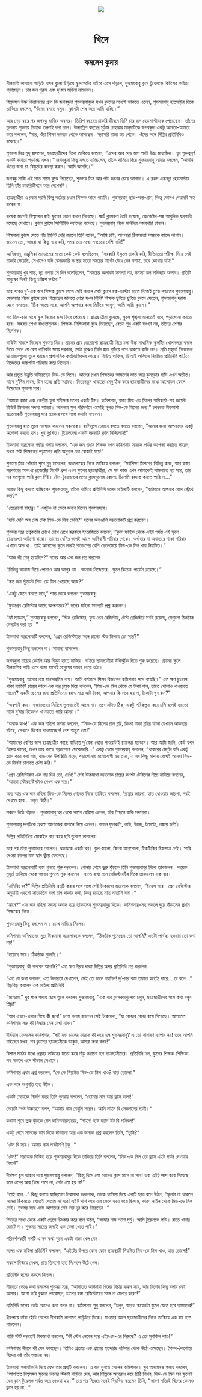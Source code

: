 <div align=center> <img src="../../metadata/images/rabibasariya/খিদে-কমলেশ-কুমার.jpg" align="center"></div><br><h1 align=center>খিদে</h1>
<h2 align=center>কমলেশ কুমার</h2><br>নীলবাতি লাগানো গাড়িটা যখন ধুলো উড়িয়ে স্কুলগেটের বাইরে এসে দাঁড়াল, শুভময়বাবু ক্লাস টুয়েলভে কিটসের কবিতা পড়াচ্ছেন। চার জন পুরুষ এবং দু’জন মহিলা নামলেন।

বিল্বমঙ্গল উচ্চ বিদ্যালয়ের গ্রুপ ডি জগবন্ধুদা শুভময়বাবুকে যখন ক্লাসের মধ্যেই ডাকতে এলেন, শুভময়বাবু হাতঘড়ির দিকে তাকিয়ে বললেন, “ওঁদের বসতে বলুন। ক্লাসটা শেষ করে আমি যাচ্ছি।”

আর দেড় বছর পর জগবন্ধু মাজির অবসর। তিরিশ বছরের চাকরি জীবনে তিনি চার জন হেডমাস্টারকে পেয়েছেন। তাঁদের তুলনায় শুভময় মিত্রকে তরুণই বলা চলে। ঊনচল্লিশ বছরের সুঠাম চেহারার মানুষটিকে জগবন্ধুদা একটু আমতা-আমতা করে বললেন, “স্যর, ওঁরা শিক্ষা দফতর থেকে আসছেন। সরাসরি রাজ্য স্তর থেকে। ওঁদের সঙ্গে দিল্লির প্রতিনিধিও রয়েছে।”

শুভময় মিত্র মৃদু হাসলেন, ছাত্রছাত্রীদের দিকে তাকিয়ে বললেন, “এদের আর দেড় মাস পরই উচ্চ মাধ্যমিক। খুব গুরুত্বপূর্ণ একটি কবিতা পড়াচ্ছি এখন।” জগবন্ধুদা কিছু বলতে যাচ্ছিলেন, তাঁকে থামিয়ে দিয়ে শুভময়বাবু আবার বললেন, “আপনি ওঁদের জন্য চা-বিস্কুটের ব্যবস্থা করুন। আমি আসছি।”

জগবন্ধু মাজি এই সাত মাসে বুঝে গিয়েছেন, শুভময় মিত্র আর পাঁচ জনের চেয়ে আলাদা। এ রকম একবগ্গা হেডমাস্টার তিনি তাঁর চাকরিজীবনে আর দেখেননি। 

ছাত্রছাত্রীরা এ রকম দরদি কিন্তু কঠোর প্রধান শিক্ষক আগে পায়নি। শুভময়বাবু ছাত্র-অন্ত-প্রাণ, কিন্তু কোনও বেয়াদবি সহ্য করেন না।

কয়েক মাসেই বিল্বমঙ্গল হাই স্কুলের ভোল বদলে গিয়েছে। স্মার্ট ক্লাসরুম তৈরি হয়েছে, প্রোজেক্টর-সহ আধুনিক যন্ত্রপাতি বসেছে সেখানে। ক্লাসে ক্লাসে সিসিটিভি ক্যামেরা বসেছে। শুভময়বাবু নিজে মনিটরে নজরদারি চালান।

শিক্ষকরা ক্লাসে যেতে পাঁচ মিনিট দেরি করলে তিনি বলেন, “আমি চাই, আপনারা ঠিকমতো সময়কে কাজে লাগান। জানেন তো, আমরা যা কিছু ব্যয় করি, সময় তার মধ্যে সবচেয়ে বেশি দামি!”

আবিরবাবু, মঞ্জুলিকা ম্যাডামের মতো কেউ কেউ বলেছিলেন, “সরকারি ইস্কুলে চাকরি করি, রীতিমতো পরীক্ষা দিয়ে সেই চাকরি পেয়েছি, সেখানেও যদি বেসরকারি সংস্থার মতো সময়ের টার্গেট বেঁধে দেন মশাই, তবে কোথায় যাই!”

শুভময়বাবু খুব শান্ত, দৃঢ় গলায় সে দিন বলেছিলেন, “সময়ের অভাবটা সমস্যা নয়, সমস্যা হল সদিচ্ছার অভাব। প্রতিটি মানুষের দিনই কিন্তু চব্বিশ ঘণ্টার!”

তার পরেও দু’-এক জন শিক্ষক ক্লাসে যেতে দেরি করলে সেই ক্লাসে চক-ডাস্টার হাতে নিজেই ঢুকে পড়তেন শুভময়বাবু। হেডস্যার নিজে ক্লাসে চলে গিয়েছেন জানতে পেরে যখন নির্দিষ্ট শিক্ষক ছুটতে ছুটতে ক্লাসে যেতেন, শুভময়বাবু দরাজ হেসে বলতেন, “ঠিক আছে স্যর, আপনি আপনার কাজ মিটিয়ে আসুন, আমি আছি ক্লাসে।”

গত তিন-চার মাসে স্কুল নিজের ছন্দ ফিরে পেয়েছে। ছাত্রছাত্রীরা বুঝেছে, স্কুলে শৃঙ্খলা মানতেই হবে, পড়াশোনা করতে হবে। সহবত শেখা বাধ্যতামূলক। শিক্ষক-শিক্ষিকারা বুঝে গিয়েছেন, বেতন শুধু একটি সংখ্যা নয়, তাঁদের পেশার নির্দেশক।

বাকিটা সামলে নিচ্ছেন শুভময় মিত্র। গ্রামের প্রায় তেরোশো ছাত্রছাত্রী নিয়ে চলা উচ্চ মাধ্যমিক স্কুলটির খোলনলচে বদলে দিতে গেলে যে বেশ খানিকটা সময় দরকার, সেটা বুঝেও তিনি হাত গুটিয়ে বসে থাকতে রাজি নন। প্রতি মুহূর্তে নিজেদের প্রয়োজনগুলো তুলে ধরছেন প্রশাসনিক কর্তাব্যক্তিদের কাছে। বিডিও অফিস, ডিআই অফিসে নিয়মিত প্রতিনিধি পাঠিয়ে নিজেদের জায়গাটা পরিষ্কার করে নিচ্ছেন।

আর প্রভূত উন্নতি ঘটিয়েছেন মিড-ডে মিলে। আগের প্রধান শিক্ষকের আমলের ভাত আর কুমড়োর ঘ্যাঁট এখন অতীত। মাসে দু’দিন মাংস, ডিম হচ্ছে প্রতি সপ্তাহে। নিত্যনতুন খাবারের মেনু ঠিক করে ছাত্রছাত্রীদের মধ্যে আলোড়ন ফেলে দিয়েছেন শুভময় স্যর।




“আমরা রাজ্য এবং কেন্দ্রীয় যুগ্ম সমীক্ষক দলের একটি টিম। কমিশনার, রাজ্য মিড-ডে মিলের অধিকর্তা-সহ জয়েন্ট রিভিউ মিশনের সদস্য আমরা। আপনার স্কুল পরিদর্শনে এসেছি মূলত মিড-ডে মিলের জন্য,” চকচকে টাকমাথা ভদ্রলোকটি শুভময়বাবু ঘরে ঢোকার সঙ্গে সঙ্গে কথাটা বললেন।

শুভময়বাবু হাত তুলে নমস্কার করলেন সকলকে। হাসিমুখে চেয়ারে বসতে বসতে বললেন, “আমার জন্য আপনাদের একটু অপেক্ষা করতে হল। খুব দুঃখিত। টুয়েলভের একটা দরকারি ক্লাস নিচ্ছিলাম!”

টাকমাথা ভদ্রলোক গম্ভীর গলায় বললেন, “এক জন প্রধান শিক্ষক যখন কমিশনার স্যরকে পর্যন্ত অপেক্ষা করাতে পারেন, তখন সেই শিক্ষকের পড়ানোর প্রতি অনুরাগ তো বোঝাই যায়!”

শুভময় মিত্র খোঁচাটা শুনে মৃদু হাসলেন, ভদ্রলোকের দিকে তাকিয়ে বললেন, “সর্বশিক্ষা মিশনের বিভিন্ন কাজ, আর রাজ্য সরকারের অসংখ্য প্রজেক্টের টার্গেট গ্রুপ এখন স্কুলের ছাত্রছাত্রীরা, সে সব কাজ এখন আমাকেই সামলাতে হয় স্যর, তার পর যতগুলো পারি ক্লাস নিই। টেন-টুয়েলভের মতো ক্লাসগুলোয় কোনও ঢিলেমি বরদাস্ত করতে পারি না...”

আরও কিছু বলতে যাচ্ছিলেন শুভময়বাবু, তাঁকে থামিয়ে প্রতিনিধি দলের মহিলাটি বললেন, “বর্তমানে আপনার রোল স্ট্রেংথ কত?”

“তেরোশো বাহান্ন।” একটুও না ভেবে জবাব দিলেন শুভময়স্যর।

“হাউ মেনি অব দেম টেক মিড-ডে মিল ডেলি?” দলের অবাঙালি ভদ্রলোকটি প্রশ্ন করলেন।

শুভময় স্যর প্রশ্নকর্তার চোখে চোখ রেখে ঝরঝরে ইংরেজিতে বললেন, “ক্লাস ফাইভ থেকে এইট পর্যন্ত এই স্কুলে ছাত্রসংখ্যা আটশো বারো। তাদের বেশির ভাগই আসে আদিবাসী পরিবার থেকে। অর্ধাহার বা অনাহারে থাকা পরিবার এখানে অসংখ্য। তাই আমাদের স্কুলে নব্বই শতাংশের বেশি ছেলেমেয়ে মিড-ডে মিল খায় নিয়মিত।”

“আজ কী মেনু হয়েছিল?” দলের আর এক জন প্রশ্ন করলেন।

“বিভিন্ন আনাজ দিয়ে পোলাও আর আলুর দম। আনাজ নিজেদের। স্কুলে কিচেন-গার্ডেন রয়েছে।”

“কত জন স্টুডেন্ট মিড-ডে মিল খেয়েছে আজ?”

“একটু জেনে বলতে হবে,” শান্ত ভাবে বললেন শুভময়বাবু।

“ফুডগ্রেন রেজ়িস্টার আছে আপনাদের?” দলের মহিলা সদস্যটি প্রশ্ন করলেন।

“হ্যাঁ ম্যাডাম,” শুভময়বাবু বললেন, “স্টক রেজিস্টার, ফুড গ্রেন রেজিস্টার, টেস্ট রেজিস্টার সবই রয়েছে, সেগুলো ঠিকঠাক মেনটেন করা হয়।”

টাকমাথা ভদ্রলোকটি বললেন, “গ্রেন রেজিস্টারের সঙ্গে চালের স্টক মিলবে তো স্যর?”

শুভময়বাবু কিছু বললেন না। সামান্য হাসলেন।

জগবন্ধুদা চায়ের কেটলি আর বিস্কুট হাতে হাজির। বাইরে ছাত্রছাত্রীরা উঁকিঝুঁকি দিতে শুরু করেছে। গ্রামের স্কুলে নীলবাতির গাড়ি এসে থামা মানেই মানুষের আগ্রহ বেড়ে ওঠা।

“শুভময়বাবু, আমার নাম মানসপ্রতিম রায়। আমি বর্তমানে শিক্ষা বিভাগের কমিশনার পদে রয়েছি।” এত ক্ষণ চুচচাপ থাকা ব্যক্তিটি চায়ের কাপে এক বার চুমুক দিয়ে বললেন, “মিড-ডে মিল থেকে যে টাকা পান, তাতে পোলাও খাওয়াতে পারেন? একটি ছেলের জন্য প্রতিদিনের বরাদ্দ মাত্র আট টাকা, আপনার কি মনে হয় না, টাকাটা খুব কম?”

“অবশ্যই কম। বাজারদরের নিরিখে তুলনাতেই আসে না। তবে এটাও ঠিক, একটু পরিকল্পনা করে চলি বলেই হয়তো মাসে দু’বার চিকেনও খাওয়াতে পারি আমরা।”

“অবাক কাণ্ড!” এক জন মহিলা সদস্য বললেন, “মিড-ডে মিলের চাল চুরি, কিংবা টাকা চুরির ঘটনা যেখানে আকছার ঘটছে, সেখানে চিকেন খাওয়াচ্ছেন! বেশ অদ্ভুত তো!”

“আমাদের বেশির ভাগ ছাত্রছাত্রীর কাছে বাড়িতে দু’বেলা খেতে পাওয়াটাই চ্যালেঞ্জ ম্যাডাম। আর আমি জানি, কেউ যখন খিদেয় কাতর, তখন তার কাছে পড়াশোনা সেকেন্ডারি...” একটু থেমে শুভময়বাবু বললেন, “খাবারের মেনুটা যদি একটু প্ল্যান করে করা যায়, বাচ্চাদের উপস্থিতি বাড়ে, পড়াশোনায় মনোযোগী হয় তারা, এ সব কিছু মাথায় রেখেই আমরা মিড-ডে মিলটা চালাতে চেষ্টা করি।”

“গ্রেন রেজিস্টারটা এক বার দিন তো, দেখি!” সেই টাকমাথা ভদ্রলোক চায়ের কাপটা টেবিলের নীচে নামিয়ে বললেন, “আমরা স্টোরহাউসটাও দেখব এক বার।”

অন্য আর এক জন মহিলা মিড-ডে মিলের শেডের দিকে তাকিয়ে বললেন, “রান্নার জায়গা, হাত ধোওয়ার জায়গা, সবই দেখতে হবে... চলুন, উঠি।”

সকলে উঠে দাঁড়াল। শুভময়বাবু ঘর থেকে আগে বেরিয়ে এলেন, তাঁর পিছনে বাকি সদস্যরা।

শুভময়বাবু দলটিকে প্রথমে আনাজের বাগানে নিয়ে এলেন। বাগান ফুলকপি, লাউ, উচ্ছে, টমেটো, লঙ্কায় ভর্তি।

দিল্লির প্রতিনিধিরা মোবাইল বার করে ছবি তুলতে লাগলেন।

তার পর তাঁরা গুদামঘরে গেলেন। ঝকঝকে একটি ঘর। ঝুল-ময়লা, কিংবা আরশোলা, টিকটিকির চিহ্নমাত্র নেই। সারি দেওয়া চালের বস্তা ছাদ ছুঁয়ে ফেলেছে।

টাকমাথা ভদ্রলোকটি বস্তা গুনতে শুরু করলেন। গোনার শেষে ভুরু কুঁচকে তিনি শুভময়বাবুর দিকে তাকালেন। কয়েক মুহূর্ত তাকিয়ে থেকে আবার গুনতে শুরু করলেন। হাতে রাখা গ্রেন রেজিস্টারটির দিকে তাকালেন এক বার।

“এনিথিং রং?” দিল্লির প্রতিনিধি প্রশ্নটি করার সঙ্গে সঙ্গে সেই টাকমাথা ভদ্রলোক বললেন, “ইয়েস স্যর। গ্রেন রেজিস্টার অনুযায়ী একশো সাতচল্লিশ বস্তা চাল থাকার কথা, কিন্তু রয়েছে মাত্র সাতাশি বস্তা।”

“মানে?” এক জন মহিলা সদস্য অবাক হয়ে তাকালেন শুভময়বাবুর দিকে। কমিশনার-সহ সকলে ঘুরে দাঁড়ালেন প্রধান শিক্ষকের দিকে।

শুভময়বাবু কিছু বললেন না। চোখ নামিয়ে নিলেন।

কমিশনার অবিশ্বাসের সুরে টাকমাথা ভদ্রলোককে বললেন, “ঠিকঠাক গুনেছেন তো আপনি? এতটা পার্থক্য হওয়ার তো কথা নয়!”

“হয়েছে স্যর। ঠিকঠাক গুনেছি।”

“শুভময়বাবু! কী বলবেন আপনি?” এত ক্ষণ নীরব থাকা দিল্লির অপর প্রতিনিধি প্রশ্ন করলেন।

“এত যে কথা বললেন, এত উদারতা দেখালেন, সেই তো চালে গরমিল! দু’-চার বস্তা তফাত হতেই পারে... তা বলে...” বিড়বিড় করলেন এক মহিলা প্রতিনিধি।

“ম্যাডাম,” খুব শান্ত গলায় চোখ তুলে বললেন শুভময়বাবু, “এক বার ক্লাসরুমগুলোয় চলুন, ছাত্রছাত্রীদের সঙ্গে কথা বলুন প্লিজ়!”

“আর এখান-ওখান গিয়ে কী হবে!” চাপা গলায় বললেন সেই টাকমাথা, “যা বোঝার বোঝা হয়ে গিয়েছে। আপাতত কমিশনার স্যর কী সিদ্ধান্ত নেন দেখা যাক।”

দীর্ঘশ্বাস ফেললেন কমিশনার, “ষাট বস্তা চালের ফারাক কী করে হল শুভময়বাবু? এ তো সাধারণ ব্যাপার নয়! তবে আপনি চাইছেন যখন, সব ক্লাসের ছাত্রছাত্রীকে ডাকুন, আমরা কথা বলব!”

বিশাল মাঠের মধ্যে প্রেয়ার লাইনের মতো করে দাঁড় করানো হল ছাত্রছাত্রীদের। প্রতিনিধি দল, স্কুলের শিক্ষক-শিক্ষিকা-সহ সকলে এসে দাঁড়াল সেখানে।

কমিশনার প্রথম প্রশ্ন করলেন, “কে কে নিয়মিত মিড-ডে মিল খাও? হাত তোলো!”

এক সঙ্গে অগুনতি হাত উঠল।

একটি মেয়েকে নির্দেশ করে তিনি পুনরায় বললেন, “তোমার নাম আর ক্লাস বলো!”

মেয়েটি স্পষ্ট উচ্চারণে বলল, “আমার নাম মেহুলি সরেন। আমি নাইন বি সেকশনের ছাত্রী।”

কথাটা শুনে ভুরু কুঁচকে গেল কমিশনারস্যরের, “নাইন! হাউ ক্যান ইট বি পসিবল!”

একটু থেমে সামনের ডান দিকে দাঁড়ানো আর এক জনকে প্রশ্ন করলেন তিনি, “তুমি?”

“টেন বি স্যর। আমার নাম লক্ষ্মীমণি টুডু।”

“টেন!” মারাত্মক বিস্মিত হয়ে শুভময়বাবুর দিকে তাকিয়ে তিনি বললেন, “মিড-ডে মিল তো ক্লাস এইট পর্যন্ত দেওয়ার নিয়ম!”

দীর্ঘক্ষণ চুপ থাকার পরে শুভময়বাবু বললেন, “কিন্তু খিদে তো কোনও ক্লাস মানে না স্যর! ওরা এইট পাশ করে গিয়েছে বলে ওদের আর খিদে পাবে না, সেটা তো হয় না!”

“তাই বলে...” কিছু বলতে যাচ্ছিলেন টাকমাথা ভদ্রলোক, তাকে থামিয়ে দিয়ে একটি ছাত্র বলে উঠল, “স্কুলটা না থাকলে আমরা ঠিকমতো খেতেই পেতাম না স্যর! এইট পাশ করে যাব ভেবে ভয়ে ভয়ে ছিলাম, কারণ নাইন থেকে মিড-ডে মিল নেই। শুভময় স্যর এসে আমাদের সেই ভয় দূর করে দিয়েছেন।”

ভিড়ের মধ্যে থেকে একটি ছেলে চিৎকার করে বলে উঠল, “আমার নাম লসো মুর্মু। আমি টুয়েলভে পড়ি। রাতে খাবার জোটে না। শুভময় স্যরের জন্যই এক বেলা খেতে পাই।”

পরিদর্শনকারী দলটি এ সব কথা শুনে একটা ধাক্কা খেল যেন।

দলের এক মহিলা প্রতিনিধি বললেন, “এইটের উপরে কোন কোন ছাত্রছাত্রী নিয়মিত মিড-ডে মিল খাও, হাত তোলো!”

সকলে বিস্ময়ে দেখল, প্রায় তিনশো হাত নিঃশব্দে উঠে গেল।

প্রতিনিধি দলের সকলে নিশ্চল।

নীরবতা ভেঙে কথা বললেন শুভময় স্যর, “আপাতত আপনারা খিদের বিচার করুন স্যর, আর বিশেষ কিছু বলার নেই আমার। আশা করি বুঝতে পেরেছেন, চালের বস্তা রেজিস্টারের সঙ্গে না মেলার কারণ!”

প্রতিনিধি দলের কেউ কোনও কথা বলল না। কমিশনার শুধু বললেন, “চলুন, আরও কয়েকটা স্কুলে যেতে হবে আমাদের!”

ধীরপায়ে তাঁরা হেঁটে গেলেন নীলবাতি লাগানো গাড়িটার দিকে। যাওয়ার আগে ছাত্রছাত্রীদের দিকে তাকিয়ে এক বার হাত নাড়লেন।

গাড়ি স্টার্ট করতেই টাকমাথা বললেন, “কী স্টেপ নেবেন স্যর এইচএম-এর বিরুদ্ধে? এ তো মুশকিল কাণ্ড!”

কমিশনার নীরবে কী যেন ভাবছেন। তিনিও প্রত্যন্ত এক গ্রামের হতদরিদ্র পরিবার থেকে উঠে এসেছেন। শৈশব-কৈশোরে খিদের কষ্ট তাঁর অজানা নয়।

টাকমাথা গলাখাঁকারি দিয়ে ফের তার প্রশ্নটি করলেন। এ বার শুনতে পেলেন কমিশনার। খুব অন্যমনস্ক গলায় বললেন, “আপাতত বিল্বমঙ্গল স্কুলের চালের স্টকটা বাড়িয়ে দেব, আর দিল্লিকে অনুরোধ করে চিঠি লিখব, মিড-ডে মিল সব স্কুলেই যেন ক্লাস টুয়েলভ পর্যন্ত করে দেওয়া হয়।” তার পর নিজের মনেই বিড়বিড় করলেন তিনি, “কারণ সত্যিই খিদের কোনও ক্লাস হয় না...”